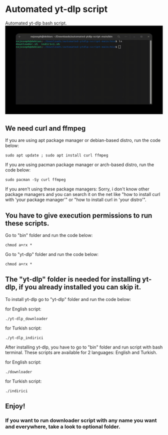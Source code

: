 # Automated yt-dlp script
Automated yt-dlp bash script.
![How to use gif](https://github.com/nxjosephofficial/nxjosephofficial/blob/main/ytdlp.gif)
## We need curl and ffmpeg
If you are using apt package manager or debian-based distro, run the code below: 
```
sudo apt update ; sudo apt install curl ffmpeg 
```
If you are using pacman package manager or arch-based distro, run the code below:
```
sudo pacman -Sy curl ffmpeg
```
If you aren't using these package managers:
Sorry, i don't know other package managers and you can search it on the net like "how to install curl with 'your package manager'" or "how to install curl in 'your distro'".
## You have to give execution permissions to run these scripts.
Go to "bin" folder and run the code below:
```
chmod a+rx *
```
Go to "yt-dlp" folder and run the code below:
```
chmod a+rx *
```
## The "yt-dlp" folder is needed for installing yt-dlp, if you already installed you can skip it.

To install yt-dlp go to "yt-dlp" folder and run the code below:

for English script:
```
./yt-dlp_downloader
```
for Turkish script:
```
./yt-dlp_indirici
```

After installing yt-dlp, you have to go to "bin" folder and run script with bash terminal.
These scripts are available for 2 languages: English and Turkish.

for English script:
```
./downloader
```
for Turkish script:
```
./indirici
```

 ## Enjoy!

### If you want to run downloader script with any name you want and everywhere, take a look to optional folder.
